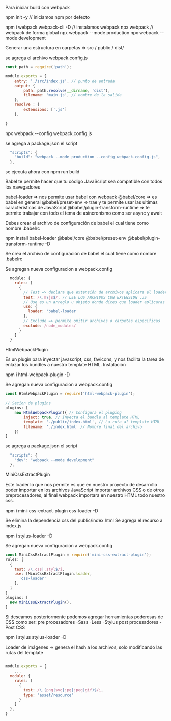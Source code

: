 Para iniciar build con webpack

npm init -y  // iniciamos npm por defecto

npm i webpack webpack-cli -D // instalamos webpack
npx webpack // webpack de forma global
npx webpack --mode production 
npx webpack --mode development

Generar una estructura en carpetas => src / public / dist/ 

se agrega el archivo webpack.config.js

```js
const path = require('path');

module.exports = {
    entry: './src/index.js', // punto de entrada
    output: {
        path: path.resolve(__dirname, 'dist'),
        filename: 'main.js', // nombre de la salida
    },
    resolve : {
        extensions: ['.js']
    },
    
}
```

npx webpack --config webpack.config.js

se agrega a package.json el script
```js
  "scripts": {
    "build": "webpack --mode production --config webpack.config.js",    
  },
```

se ejecuta ahora con npm run build

Babel te permite hacer que tu código JavaScript sea compatible con todos los navegadores

babel-loader => nos permite usar babel con webpack
@babel/core => es babel en general
@babel/preset-env => trae y te permite usar las ultimas características de JavaScript
@babel/plugin-transform-runtime => te permite trabajar con todo el tema de asincronismo como ser async y await

Debes crear el archivo de configuración de babel el cual tiene como nombre .babelrc

npm install babel-loader @babel/core @babel/preset-env @babel/plugin-transform-runtime -D

Se crea el archivo de configuración de babel el cual tiene como nombre .babelrc

Se agregan nueva configuracion a webpack.config

```js
  module: {
    rules: [
      {
        // Test => declara que extensión de archivos aplicara el loader
        test: /\.m?js$/, // LEE LOS ARCHIVOS CON EXTENSION .JS
        // Use es un arreglo u objeto donde dices que loader aplicaras
        use: {
          loader: 'babel-loader'
        },
        // Exclude => permite omitir archivos o carpetas especificas
        exclude: /node_modules/
      }
    ]
  }
```

HtmlWebpackPlugin

Es un plugin para inyectar javascript, css, favicons, y nos facilita la tarea de enlazar los bundles a nuestro template HTML.
Instalación

npm i html-webpack-plugin -D

Se agregan nueva configuracion a webpack.config

```js
const HtmlWebpackPlugin = require('html-webpack-plugin');

// Secion de plugins 
plugins: [
    new HtmlWebpackPlugin({ // Configura el pluging
        inject: true, // Inyecta el bundle al template HTML 
        template: './public/index.html', // La ruta al template HTML
        filename: './index.html' // Nombre final del archivo
    })
]

```

se agrega a package.json el script
```js
  "scripts": {
    "dev": "webpack --mode development"
  },
```

MiniCssExtractPlugin

Este loader lo que nos permite es que en nuestro proyecto de desarrollo poder importar en los archivos JavaScript importar archivos CSS o de otros preprocesadores, al final webpack importara en nuestro HTML todo nuestro css.

npm i mini-css-extract-plugin css-loader -D

Se elimina la dependencia css del public/index.html
Se agrega el recurso a index.js


npm i stylus-loader -D


Se agregan nueva configuracion a webpack.config

```js
const MiniCssExtractPlugin = require('mini-css-extract-plugin');
rules: [
  {
    test: /\.css|.styl$/i,
    use: [MiniCssExtractPlugin.loader,
      'css-loader'
    ],
  }
]
plugins: [
  new MiniCssExtractPlugin(),
]
```

Si deseamos posteriormente podemos agregar herramientas poderosas de CSS como ser:
pre procesadores
-Sass
-Less
-Stylus
post procesadores
-Post CSS


npm i stylus stylus-loader -D

Loader de imágenes => genera el hash a los archivos,
solo modificando las rutas del template

```js

module.exports = {
	...
  module: {
    rules: [
      {
        test: /\.(png|svg|jpg|jpeg|gif)$/i,
        type: "asset/resource"
      }
    ]
  },
}

```